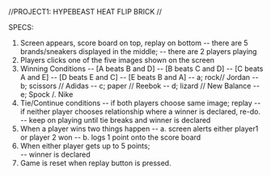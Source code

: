 //PROJECT1: HYPEBEAST HEAT FLIP BRICK //

SPECS:
1) Screen appears, score board on top, replay on bottom
-- there are 5 brands/sneakers displayed in the middle;
-- there are 2 players playing
2) Players clicks one of the five images shown on the screen
3) Winning Conditions
  -- [A beats B and D]
  -- [B beats C and D]
  -- [C beats A and E]
  -- [D beats E and C]
  -- [E beats B and A]
  -- a; rock// Jordan
  -- b; scissors // Adidas
  -- c; paper // Reebok
  -- d; lizard // New Balance
  -- e; Spock /. Nike
4) Tie/Continue conditions
-- if both players choose same image; replay
-- if neither player chooses relationship where a winner is declared, re-do.   
-- keep on playing until tie breaks and winner is declared
5) When a player wins two things happen
  -- a. screen alerts either player1 or player 2 won
  -- b. logs 1 point onto the score board
6) When either player gets up to 5 points;  
  -- winner is declared
7) Game is reset when replay button is pressed.
